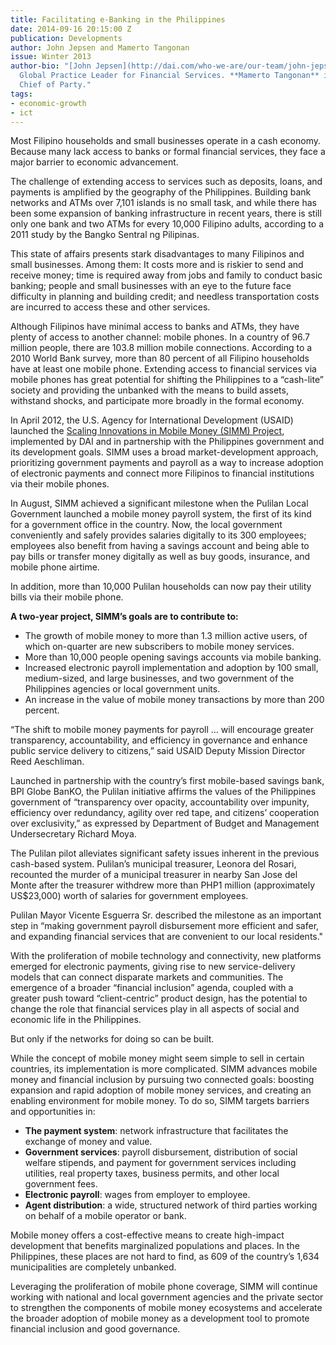 ```yaml
---
title: Facilitating e-Banking in the Philippines
date: 2014-09-16 20:15:00 Z
publication: Developments
author: John Jepsen and Mamerto Tangonan
issue: Winter 2013
author-bio: "[John Jepsen](http://dai.com/who-we-are/our-team/john-jepsen) is DAI’s
  Global Practice Leader for Financial Services. **Mamerto Tangonan** is the SIMM
  Chief of Party."
tags:
- economic-growth
- ict
---
```


<p>Most Filipino households and small businesses operate in a cash economy. Because many lack access to banks or formal financial services, they face a major barrier to economic advancement.</p>



<p>The challenge of extending access to services such as deposits, loans, and payments is amplified by the geography of the Philippines. Building bank networks and ATMs over 7,101 islands is no small task, and while there has been some expansion of banking infrastructure in recent years, there is still only one bank and two ATMs for every 10,000 Filipino adults, according to a 2011 study by the Bangko Sentral ng Pilipinas.</p>
<p>This state of affairs presents stark disadvantages to many Filipinos and small businesses. Among them: It costs more and is riskier to send and receive money; time is required away from jobs and family to conduct basic banking; people and small businesses with an eye to the future face difficulty in planning and building credit; and needless transportation costs are incurred to access these and other services.</p>
<p>Although Filipinos have minimal access to banks and ATMs, they have plenty of access to another channel: mobile phones. In a country of 96.7 million people, there are 103.8 million mobile connections. According to a 2010 World Bank survey, more than 80 percent of all Filipino households have at least one mobile phone. Extending access to financial services via mobile phones has great potential for shifting the Philippines to a “cash-lite” society and providing the unbanked with the means to build assets, withstand shocks, and participate more broadly in the formal economy.</p>
<p>In April 2012, the U.S. Agency for International Development (USAID) launched the <a href="http://dai.com/our-work/projects/philippines—scaling-innovations-mobile-money-simm-project">Scaling Innovations in Mobile Money (SIMM) Project</a>, implemented by DAI and in partnership with the Philippines government and its development goals. SIMM uses a broad market-development approach, prioritizing government payments and payroll as a way to increase adoption of electronic payments and connect more Filipinos to financial institutions via their mobile phones.</p>
<p>In August, SIMM achieved a significant milestone when the Pulilan Local Government launched a mobile money payroll system, the first of its kind for a government office in the country. Now, the local government conveniently and safely provides salaries digitally to its 300 employees; employees also benefit from having a savings account and being able to pay bills or transfer money digitally as well as buy goods, insurance, and mobile phone airtime.</p>
<p>In addition, more than 10,000 Pulilan households can now pay their utility bills via their mobile phone.</p>
<aside>
  <p><strong>A two-year project, SIMM’s goals are to contribute to:</strong></p>
  <ul>
    <li>The growth of mobile money to more than 1.3 million active users, of which on-quarter are new subscribers to mobile money services.</li>
    <li>More than 10,000 people opening savings accounts via mobile banking.</li>
    <li>Increased electronic payroll implementation and adoption by 100 small, medium-sized, and large businesses, and two government of the Philippines agencies or local government units.</li>
    <li>An increase in the value of mobile money transactions by more than 200 percent.</li>
  </ul>
</aside>
<p>“The shift to mobile money payments for payroll … will encourage greater transparency, accountability, and efficiency in governance and enhance public service delivery to citizens,” said USAID Deputy Mission Director Reed Aeschliman.</p>
<p>Launched in partnership with the country’s first mobile-based savings bank, BPI Globe BanKO, the Pulilan initiative affirms the values of the Philippines government of “transparency over opacity, accountability over impunity, efficiency over redundancy, agility over red tape, and citizens’ cooperation over exclusivity,” as expressed by Department of Budget and Management Undersecretary Richard Moya.</p>
<p>The Pulilan pilot alleviates significant safety issues inherent in the previous cash-based system. Pulilan’s municipal treasurer, Leonora del Rosari, recounted the murder of a municipal treasurer in nearby San Jose del Monte after the treasurer withdrew more than PHP1 million (approximately US$23,000) worth of salaries for government employees.</p>
<p>Pulilan Mayor Vicente Esguerra Sr. described the milestone as an important step in “making government payroll disbursement more efficient and safer, and expanding financial services that are convenient to our local residents."</p>
<p>With the proliferation of mobile technology and connectivity, new platforms emerged for electronic payments, giving rise to new service-delivery models that can connect disparate markets and communities. The emergence of a broader “financial inclusion” agenda, coupled with a greater push toward “client-centric” product design, has the potential to change the role that financial services play in all aspects of social and economic life in the Philippines.</p>
<p>But only if the networks for doing so can be built.</p>
<p>While the concept of mobile money might seem simple to sell in certain countries, its implementation is more complicated. SIMM advances mobile money and financial inclusion by pursuing two connected goals: boosting expansion and rapid adoption of mobile money services, and creating an enabling environment for mobile money. To do so, SIMM targets barriers and opportunities in:</p>
<ul>
  <li><strong>The payment system</strong>: network infrastructure that facilitates the exchange of money and value.</li>
  <li><strong>Government services</strong>: payroll disbursement, distribution of social welfare stipends, and payment for government services including utilities, real property taxes, business permits, and other local government fees.</li>
  <li><strong>Electronic payroll</strong>: wages from employer to employee.</li>
  <li><strong>Agent distribution</strong>: a wide, structured network of third parties working on behalf of a mobile operator or bank.</li>
</ul>
<p>Mobile money offers a cost-effective means to create high-impact development that benefits marginalized populations and places. In the Philippines, these places are not hard to find, as 609 of the country’s 1,634 municipalities are completely unbanked.</p>
<p>Leveraging the proliferation of mobile phone coverage, SIMM will continue working with national and local government agencies and the private sector to strengthen the components of mobile money ecosystems and accelerate the broader adoption of mobile money as a development tool to promote financial inclusion and good governance.</p>
